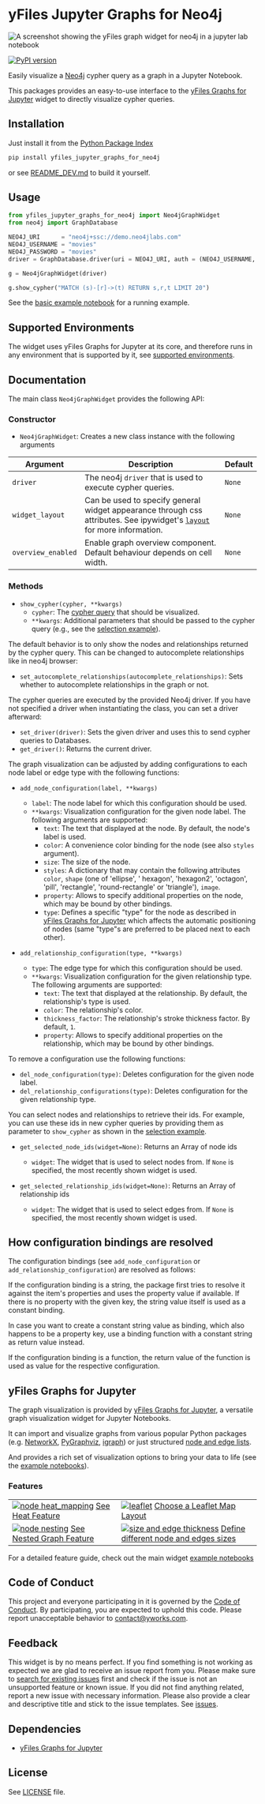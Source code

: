 # yFiles Jupyter Graphs for Neo4j
![A screenshot showing the yFiles graph widget for neo4j in a jupyter lab notebook](https://raw.githubusercontent.com/yWorks/yfiles-jupyter-graphs-for-neo4j/main/images/example.png)

[![PyPI version](https://badge.fury.io/py/yfiles-jupyter-graphs-for-neo4j.svg)](https://badge.fury.io/py/yfiles-jupyter-graphs-for-neo4j)

Easily visualize a [Neo4j](https://neo4j.com/) cypher query as a graph in a Jupyter Notebook.

This packages provides an easy-to-use interface to
the [yFiles Graphs for Jupyter](https://github.com/yWorks/yfiles-jupyter-graphs) widget to directly visualize cypher
queries.

## Installation
Just install it from the [Python Package Index](https://pypi.org/project/yfiles-jupyter-graphs-for-neo4j/)
```bash
pip install yfiles_jupyter_graphs_for_neo4j
```
or see [README_DEV.md](https://github.com/yWorks/yfiles-jupyter-graphs-for-neo4j/blob/main/README_DEV.md) to build it yourself.

## Usage

```python
from yfiles_jupyter_graphs_for_neo4j import Neo4jGraphWidget
from neo4j import GraphDatabase

NEO4J_URI      = "neo4j+ssc://demo.neo4jlabs.com" 
NEO4J_USERNAME = "movies"
NEO4J_PASSWORD = "movies"
driver = GraphDatabase.driver(uri = NEO4J_URI, auth = (NEO4J_USERNAME, NEO4J_PASSWORD), database = 'movies')

g = Neo4jGraphWidget(driver)

g.show_cypher("MATCH (s)-[r]->(t) RETURN s,r,t LIMIT 20")
```

See
the [basic example notebook](https://github.com/yWorks/yfiles-jupyter-graphs-for-neo4j/blob/main/examples/basic_example.ipynb)
for a running example.

## Supported Environments

The widget uses yFiles Graphs for Jupyter at its core, and therefore runs in any environment that is supported by it,
see [supported environments](https://github.com/yWorks/yfiles-jupyter-graphs/tree/main?tab=readme-ov-file#supported-environments).

## Documentation

The main class `Neo4jGraphWidget` provides the following API:

### Constructor

- `Neo4jGraphWidget`: Creates a new class instance with the following arguments

| Argument             | Description                                                                                                                                                                                                               | Default |
|----------------------|---------------------------------------------------------------------------------------------------------------------------------------------------------------------------------------------------------------------------|---------|
| `driver`             | The neo4j `driver` that is used to execute cypher queries.                                                                                                                                                                | `None`    |
| `widget_layout`      | Can be used to specify general widget appearance through css attributes. See ipywidget's [`layout`](https://ipywidgets.readthedocs.io/en/stable/examples/Widget%20Layout.html#the-layout-attribute) for more information. | `None`    |
| `overview_enabled`   | Enable graph overview component. Default behaviour depends on cell width.                                                                                                                                                 | `None`    |

### Methods 

- `show_cypher(cypher, **kwargs)`
    - `cypher`: The [cypher query](https://neo4j.com/docs/cypher-manual/current/introduction/) that should be
      visualized.
    - `**kwargs`: Additional parameters that should be passed to the cypher query (e.g., see
      the [selection example](https://github.com/yWorks/yfiles-jupyter-graphs-for-neo4j/blob/main/examples/selection_example.ipynb)).

The default behavior is to only show the nodes and relationships returned by the cypher query.
This can be changed to autocomplete relationships like in neo4j browser:
- `set_autocomplete_relationships(autocomplete_relationships)`: Sets whether to autocomplete relationships in the graph or not.

The cypher queries are executed by the provided Neo4j driver. If you have not specified a driver when instantiating the
class, you can set
a driver afterward:

- `set_driver(driver)`: Sets the given driver and uses this to send cypher queries to Databases.
- `get_driver()`: Returns the current driver.

The graph visualization can be adjusted by adding configurations to each node label or edge type with the following
functions:

- `add_node_configuration(label, **kwargs)`
    - `label`: The node label for which this configuration should be used.
    - `**kwargs`: Visualization configuration for the given node label. The following arguments are supported:
        - `text`: The text that displayed at the node. By default, the node's label is used.
        - `color`: A convenience color binding for the node (see also `styles` argument).
        - `size`: The size of the node.
        - `styles`: A dictionary that may contain the following attributes `color`, `shape` (one of 'ellipse', '
          hexagon', 'hexagon2', 'octagon', 'pill', 'rectangle', 'round-rectangle' or 'triangle'), `image`.
        - `property`: Allows to specify additional properties on the node, which may be bound by other bindings.
        - `type`: Defines a specific "type" for the node as described
          in [yFiles Graphs for Jupyter](https://yworks.github.io/yfiles-jupyter-graphs/02_graph_widget/#def-default_node_type_mappingindex-node)
          which affects the automatic positioning of nodes (same "type"s are preferred to be placed next to each other).

- `add_relationship_configuration(type, **kwargs)`
    - `type`: The edge type for which this configuration should be used.
    - `**kwargs`: Visualization configuration for the given relationship type. The following arguments are supported:
        - `text`: The text that displayed at the relationship. By default, the relationship's type is used.
        - `color`: The relationship's color.
        - `thickness_factor`: The relationship's stroke thickness factor. By default, `1`.
        - `property`: Allows to specify additional properties on the relationship, which may be bound by other bindings.

To remove a configuration use the following functions: 

- `del_node_configuration(type)`: Deletes configuration for the given node label.
- `del_relationship_configurations(type)`: Deletes configuration for the given relationship type.

You can select nodes and relationships to retrieve their ids. For example, you can use these ids in new cypher queries
by providing them as parameter to `show_cypher` as shown in
the [selection example](https://github.com/yWorks/yfiles-jupyter-graphs-for-neo4j/blob/main/examples/selection_example.ipynb).

- `get_selected_node_ids(widget=None)`: Returns an Array of node ids
    - `widget`: The widget that is used to select nodes from. If `None` is specified, the most recently shown widget is
      used.
    
- `get_selected_relationship_ids(widget=None)`: Returns an Array of relationship ids
    - `widget`: The widget that is used to select edges from. If `None` is specified, the most recently shown widget is
      used.

## How configuration bindings are resolved

The configuration bindings (see `add_node_configuration` or `add_relationship_configuration`) are resolved as follows:

If the configuration binding is a string, the package first tries to resolve it against the item's properties
and uses the property value if available. If there is no property with the given key, the string value itself is used as
a constant binding.

In case you want to create a constant string value as binding, which also happens to be a property key, use a binding
function with a constant string as return value instead.

If the configuration binding is a function, the return value of the function is used as value for the respective
configuration.

## yFiles Graphs for Jupyter

The graph visualization is provided by [yFiles Graphs for Jupyter](https://github.com/yWorks/yfiles-jupyter-graphs), a
versatile graph visualization widget for Jupyter Notebooks.

It can import and visualize graphs from various popular Python packages
(e.g. [NetworkX](https://github.com/yWorks/yfiles-jupyter-graphs/blob/main/examples/13_networkx_import.ipynb), 
[PyGraphviz](https://github.com/yWorks/yfiles-jupyter-graphs/blob/main/examples/15_graphviz_import.ipynb),
[igraph](https://github.com/yWorks/yfiles-jupyter-graphs/blob/main/examples/17_igraph_import.ipynb)) or just structured
[node and edge lists](https://github.com/yWorks/yfiles-jupyter-graphs/blob/main/examples/01_introduction.ipynb).

And provides a rich set of visualization options to bring your data to life (see
the [example notebooks](https://github.com/yWorks/yfiles-jupyter-graphs/blob/main/examples/00_toc.ipynb)).

### Features
<table>
    <tr>
        <td><a href="https://github.com/yWorks/yfiles-jupyter-graphs-for-neo4j/blob/main/examples/feature_example.ipynb"><img src="https://github.com/yWorks/yfiles-jupyter-graphs-for-neo4j/tree/main/images/features/heat_feature.png" title="Configure Heat Mappings" alt="node heat_mapping"></a>
        <a href="https://github.com/yWorks/yfiles-jupyter-graphs-for-neo4j/blob/main/examples/feature_example.ipynb">See Heat Feature</a><br><a target="_blank" href="https://github.com/yWorks/yfiles-jupyter-graphs-for-neo4j/blob/main/examples/feature_example.ipynb"></a></td>
        <td><a href="https://github.com/yWorks/yfiles-jupyter-graphs-for-neo4j/blob/main/examples/feature_example.ipynb"><img src="https://github.com/yWorks/yfiles-jupyter-graphs-for-neo4j/tree/main/images/features/map_feature.png" title="Choose a Map Layout" alt="leaflet"></a>
        <a href="https://github.com/yWorks/yfiles-jupyter-graphs-for-neo4j/blob/main/examples/feature_example.ipynb"> Choose a Leaflet Map Layout</a><br><a target="_blank" href="https://github.com/yWorks/yfiles-jupyter-graphs-for-neo4j/blob/main/examples/feature_example.ipynb"></a></td>
    </tr>
    <tr>
        <td><a href="https://github.com/yWorks/yfiles-jupyter-graphs-for-neo4j/blob/main/examples/feature_example.ipynb"><img src="https://github.com/yWorks/yfiles-jupyter-graphs-for-neo4j/tree/main/images/features/grouping_feature.png" title="Configure Parent Mappings" alt="node nesting"></a>
        <a href="https://github.com/yWorks/yfiles-jupyter-graphs-for-neo4j/blob/main/examples/feature_example.ipynb">See Nested Graph Feature</a><br><a target="_blank" href="https://github.com/yWorks/yfiles-jupyter-graphs-for-neo4j/blob/main/examples/feature_example.ipynb"></a></td>
        <td><a href="https://github.com/yWorks/yfiles-jupyter-graphs-for-neo4j/blob/main/examples/feature_example.ipynb"><img src="https://github.com/yWorks/yfiles-jupyter-graphs-for-neo4j/tree/main/images/features/size_feature.png" title="Choose a different sizes" alt="size and edge thickness"></a>
        <a href="https://github.com/yWorks/yfiles-jupyter-graphs-for-neo4j/blob/main/examples/feature_example.ipynb">Define different node and edges sizes</a><br><a target="_blank" href="https://github.com/yWorks/yfiles-jupyter-graphs-for-neo4j/blob/main/examples/feature_example.ipynb"></a></td>
    </tr>
</table>

For a detailed feature guide, check out the main widget [example notebooks](https://colab.research.google.com/github/yWorks/yfiles-jupyter-graphs/blob/main/examples/00_toc.ipynb)

## Code of Conduct

This project and everyone participating in it is governed by
the [Code of Conduct](https://github.com/yWorks/yfiles-jupyter-graphs-for-neo4j/blob/main/CODE_OF_CONDUCT.md).
By participating, you are expected to uphold this code.
Please report unacceptable behavior to [contact@yworks.com](mailto:contact@yworks.com).

## Feedback

This widget is by no means perfect.
If you find something is not working as expected
we are glad to receive an issue report from you.
Please make sure
to [search for existing issues](https://github.com/yWorks/yfiles-jupyter-graphs-for-neo4j/search?q=is%3Aissue) first
and check if the issue is not an unsupported feature or known issue.
If you did not find anything related, report a new issue with necessary information.
Please also provide a clear and descriptive title and stick to the issue templates.
See [issues](https://github.com/yWorks/yfiles-jupyter-graphs-for-neo4j/issues).

## Dependencies

* [yFiles Graphs for Jupyter](https://github.com/yWorks/yfiles-jupyter-graphs)

## License
See [LICENSE](https://github.com/yWorks/yfiles-jupyter-graphs-for-neo4j/blob/main/LICENSE.md) file.